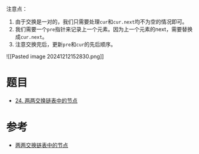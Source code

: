 
注意点：
1. 由于交换是一对的，我们只需要处理`cur`和`cur.next`均不为空的情况即可。
2. 我们需要一个`pre`指针来记录上一个元素。因为上一个元素的next，需要替换成`cur.next`。
3. 注意交换完后，更新`pre`和`cur`的先后顺序。

![[Pasted image 20241212152830.png]]

# 题目

- [24. 两两交换链表中的节点](https://leetcode.cn/problems/swap-nodes-in-pairs/)

# 参考

- [两两交换链表中的节点](https://programmercarl.com/0024.%E4%B8%A4%E4%B8%A4%E4%BA%A4%E6%8D%A2%E9%93%BE%E8%A1%A8%E4%B8%AD%E7%9A%84%E8%8A%82%E7%82%B9.html#%E7%AE%97%E6%B3%95%E5%85%AC%E5%BC%80%E8%AF%BE)